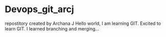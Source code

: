 # Devops_git_arcj
repostitory created by Archana J
Hello world, I am learning GIT. Excited to learn GIT.
I learned branching and merging...
